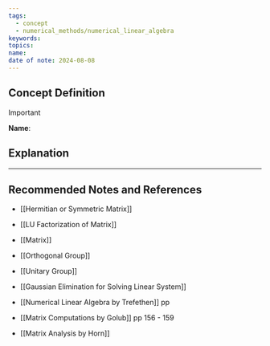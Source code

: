 ```yaml
---
tags:
  - concept
  - numerical_methods/numerical_linear_algebra
keywords: 
topics: 
name: 
date of note: 2024-08-08
---
```


## Concept Definition

>[!important]
>**Name**: 



## Explanation





-----------
##  Recommended Notes and References


- [[Hermitian or Symmetric Matrix]]
- [[LU Factorization of Matrix]]
- [[Matrix]]
- [[Orthogonal Group]]
- [[Unitary Group]]
- [[Gaussian Elimination for Solving Linear System]]


- [[Numerical Linear Algebra by Trefethen]] pp 
- [[Matrix Computations by Golub]] pp 156 - 159
- [[Matrix Analysis by Horn]]